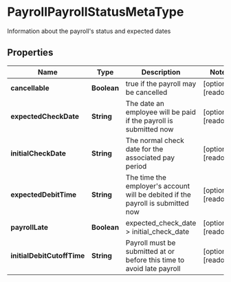 

# PayrollPayrollStatusMetaType

Information about the payroll's status and expected dates

## Properties

| Name | Type | Description | Notes |
|------------ | ------------- | ------------- | -------------|
|**cancellable** | **Boolean** | true if the payroll may be cancelled |  [optional] [readonly] |
|**expectedCheckDate** | **String** | The date an employee will be paid if the payroll is submitted now |  [optional] [readonly] |
|**initialCheckDate** | **String** | The normal check date for the associated pay period |  [optional] [readonly] |
|**expectedDebitTime** | **String** | The time the employer&#39;s account will be debited if the payroll is submitted now |  [optional] [readonly] |
|**payrollLate** | **Boolean** | expected_check_date &gt; initial_check_date |  [optional] [readonly] |
|**initialDebitCutoffTime** | **String** | Payroll must be submitted at or before this time to avoid late payroll |  [optional] [readonly] |



